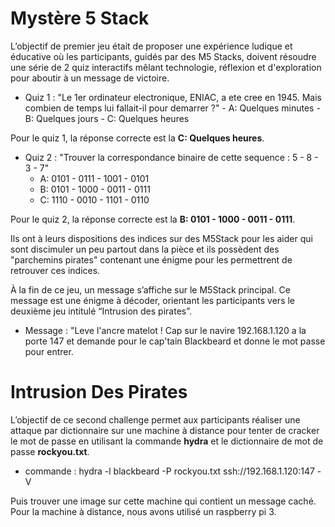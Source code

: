 # Mystère 5 Stack
L’objectif de premier jeu était de proposer une expérience ludique et éducative où les participants, guidés par des M5 Stacks, doivent résoudre une série de 2 quiz interactifs mêlant technologie, réflexion et d'exploration pour aboutir à un message de victoire.

- Quiz 1 : "Le 1er ordinateur electronique, ENIAC, a ete cree en 1945. Mais combien de temps lui fallait-il pour demarrer ?"
 	   - A: Quelques minutes
 	   - B: Quelques jours
 	   - C: Quelques heures

Pour le quiz 1, la réponse correcte est la **C: Quelques heures**.

- Quiz 2 : "Trouver la correspondance binaire de cette sequence : 5 - 8 - 3 - 7"
     - A: 0101 - 0111 - 1001 - 0101
     - B: 0101 - 1000 - 0011 - 0111
     - C: 1110 - 0010 - 1101 - 0110

Pour le quiz 2, la réponse correcte est la **B: 0101 - 1000 - 0011 - 0111**.

Ils ont à leurs dispositions des indices sur des M5Stack pour les aider qui sont discimuler un peu partout dans la pièce et ils possèdent des "parchemins pirates" contenant une énigme pour les permettrent de retrouver ces indices.

À la fin de ce jeu, un message s’affiche sur le M5Stack principal. Ce message est une énigme à décoder, orientant les participants vers le deuxième jeu intitulé “Intrusion des pirates”.

- Message : "Leve l'ancre matelot ! Cap sur le navire 192.168.1.120 a la porte 147 et demande pour le cap'tain Blackbeard et donne le mot passe pour entrer.

# Intrusion Des Pirates

L’objectif de ce second challenge permet aux participants réaliser une attaque par dictionnaire sur une machine à distance pour tenter de cracker le mot de passe en utilisant la commande **hydra** et le dictionnaire de mot de passe **rockyou.txt**.
- commande :  hydra -l blackbeard -P rockyou.txt ssh://192.168.1.120:147 -V

Puis trouver une image sur cette machine qui contient un message caché. Pour la machine à distance, nous avons utilisé un raspberry pi 3.
